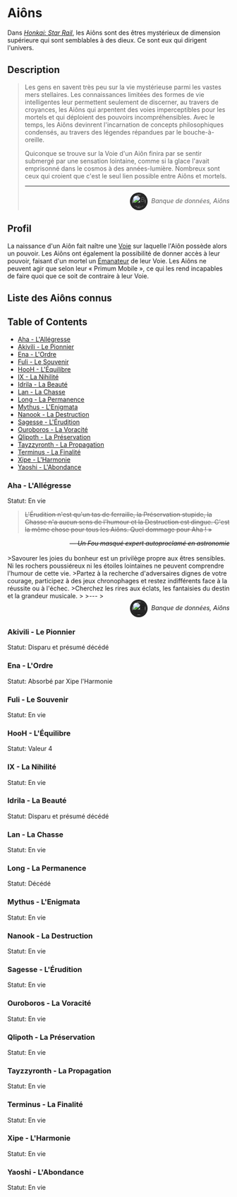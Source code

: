 <div id="header"></div>
<script>
    fetch('header.html')
        .then(response => response.text())
        .then(data => {
            document.getElementById('header').innerHTML = data;
        })
        .catch(error => console.error('Error loading header:', error));
</script>

# Aiôns

Dans [_Honkai: Star Rail_](/index.md), les Aiôns sont des êtres mystérieux de dimension supérieure qui sont semblables à des dieux. Ce sont eux qui dirigent l'univers.

## Description

>Les gens en savent très peu sur la vie mystérieuse parmi les vastes mers stellaires. Les connaissances limitées des formes de vie intelligentes leur permettent seulement de discerner, au travers de croyances, les Aiôns qui arpentent des voies imperceptibles pour les mortels et qui déploient des pouvoirs incompréhensibles. Avec le temps, les Aiôns devinrent l'incarnation de concepts philosophiques condensés, au travers des légendes répandues par le bouche-à-oreille.
>
>Quiconque se trouve sur la Voie d'un Aiôn finira par se sentir submergé par une sensation lointaine, comme si la glace l'avait emprisonné dans le cosmos à des années-lumière. Nombreux sont ceux qui croient que c'est le seul lien possible entre Aiôns et mortels.
>
>---
><div align="right" style="font-style: italic;"><img alt="Banque de données icône" src="https://static.wikia.nocookie.net/houkai-star-rail/images/2/2f/Icon_Data_Bank.png" width="30" height="30" style="background: #262626; padding: min(max(calc(15%), 2px), 5px); border-radius: 9999px; vertical-align: middle; margin-right: 8px;">Banque de données, Aiôns</div>

## Profil

La naissance d'un Aiôn fait naître une [Voie](/voies.md) sur laquelle l'Aiôn possède alors un pouvoir. Les Aiôns ont également la possibilité de donner accès à leur pouvoir, faisant d'un mortel un [Émanateur](/emanateurs.md) de leur Voie. Les Aiôns ne peuvent agir que selon leur « Primum Mobile », ce qui les rend incapables de faire quoi que ce soit de contraire à leur Voie.

## Liste des Aiôns connus

## Table of Contents
- [Aha - L'Allégresse](#aha---lallégresse)
- [Akivili - Le Pionnier](#akivili---le-pionnier)
- [Ena - L'Ordre](#ena---lordre)
- [Fuli - Le Souvenir](#fuli---le-souvenir)
- [HooH - L'Équilibre](#hooH---léquilibre)
- [IX - La Nihilité](#ix---la-nihilité)
- [Idrila - La Beauté](#idrila---la-beauté)
- [Lan - La Chasse](#lan---la-chasse)
- [Long - La Permanence](#long---la-permanence)
- [Mythus - L'Enigmata](#mythus---lenigmata)
- [Nanook - La Destruction](#nanook---la-destruction)
- [Sagesse - L'Érudition](#sagesse---lérudition)
- [Ouroboros - La Voracité](#ouroboros---la-voracité)
- [Qlipoth - La Préservation](#qlipoth---la-préservation)
- [Tayzzyronth - La Propagation](#tayzzyronth---la-propagation)
- [Terminus - La Finalité](#terminus---la-finalité)
- [Xipe - L'Harmonie](#xipe---laharmonie)
- [Yaoshi - L'Abondance](#yaoshi---labondance)

### Aha - L'Allégresse  
Statut: En vie

>~~L'Érudition n'est qu'un tas de ferraille, la Préservation stupide, la Chasse n'a aucun sens de l'humour et la Destruction est dingue. C'est la même chose pour tous les Aiôns. Quel dommage pour Aha ! »~~
<div align="right"><i><s>— Un Fou masqué expert autoproclamé en astronomie</s></i></div><br>
>Savourer les joies du bonheur est un privilège propre aux êtres sensibles. Ni les rochers poussiéreux ni les étoiles lointaines ne peuvent comprendre l'humour de cette vie.  
>Partez à la recherche d'adversaires dignes de votre courage, participez à des jeux chronophages et restez indifférents face à la réussite ou à l'échec.  
>Cherchez les rires aux éclats, les fantaisies du destin et la grandeur musicale.
>
>---
><div align="right" style="font-style: italic;"><img alt="Banque de données icône" src="https://static.wikia.nocookie.net/houkai-star-rail/images/2/2f/Icon_Data_Bank.png" width="30" height="30" style="background: #262626; padding: min(max(calc(15%), 2px), 5px); border-radius: 9999px; vertical-align: middle; margin-right: 8px;">Banque de données, Aiôns</div>

### Akivili - Le Pionnier  
Statut: Disparu et présumé décédé  

### Ena - L'Ordre  
Statut: Absorbé par Xipe l'Harmonie  

### Fuli - Le Souvenir  
Statut: En vie  

### HooH - L'Équilibre  
Statut: Valeur 4  

### IX - La Nihilité  
Statut: En vie

### Idrila - La Beauté  
Statut: Disparu et présumé décédé  

### Lan - La Chasse  
Statut: En vie  

### Long - La Permanence  
Statut: Décédé  

### Mythus - L'Enigmata  
Statut: En vie  

### Nanook - La Destruction  
Statut: En vie  

### Sagesse - L'Érudition  
Statut: En vie  

### Ouroboros - La Voracité  
Statut: En vie  

### Qlipoth - La Préservation  
Statut: En vie  

### Tayzzyronth - La Propagation  
Statut: En vie  

### Terminus - La Finalité  
Statut: En vie  

### Xipe - L'Harmonie  
Statut: En vie  

### Yaoshi - L'Abondance  
Statut: En vie
